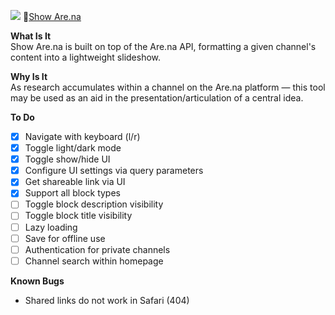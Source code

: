 ![](screenshot.png)
🔗[Show Are.na](https://bryantwells.github.io/show-arena)

**What Is It**  
Show Are.na is built on top of the Are.na API, formatting a given channel's content into a lightweight slideshow.

**Why Is It**  
As research accumulates within a channel on the Are.na platform — this tool may be used as an aid in the presentation/articulation of a central idea.

**To Do**
* [x] Navigate with keyboard (l/r)
* [x] Toggle light/dark mode
* [x] Toggle show/hide UI
* [x] Configure UI settings via query parameters
* [x] Get shareable link via UI
* [x] Support all block types
* [ ] Toggle block description visibility
* [ ] Toggle block title visibility
* [ ] Lazy loading
* [ ] Save for offline use
* [ ] Authentication for private channels  
* [ ] Channel search within homepage 

**Known Bugs**
* Shared links do not work in Safari (404)